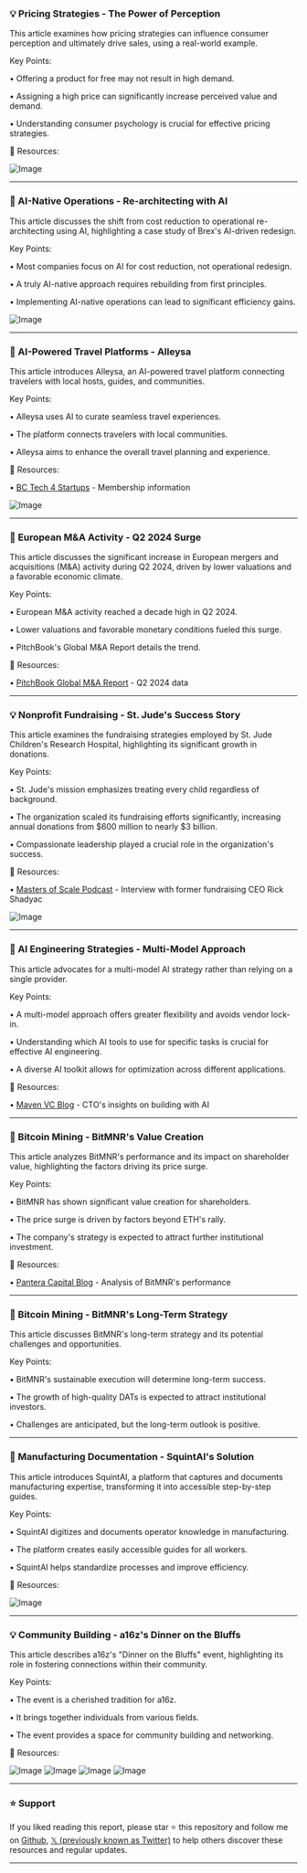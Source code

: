 ### 💡 Pricing Strategies - The Power of Perception

This article examines how pricing strategies can influence consumer perception and ultimately drive sales, using a real-world example.

Key Points:

• Offering a product for free may not result in high demand.


• Assigning a high price can significantly increase perceived value and demand.


• Understanding consumer psychology is crucial for effective pricing strategies.


🔗 Resources:

![Image](https://pbs.twimg.com/media/GyLiHPBXoAAYg7P?format=png&name=small)


---

### 🤖 AI-Native Operations - Re-architecting with AI

This article discusses the shift from cost reduction to operational re-architecting using AI, highlighting a case study of Brex's AI-driven redesign.

Key Points:

• Most companies focus on AI for cost reduction, not operational redesign.


•  A truly AI-native approach requires rebuilding from first principles.


• Implementing AI-native operations can lead to significant efficiency gains.


![Image](https://pbs.twimg.com/media/GyLKJ5jWgAEPS0y?format=jpg&name=small)


---

### 🚀 AI-Powered Travel Platforms - Alleysa

This article introduces Alleysa, an AI-powered travel platform connecting travelers with local hosts, guides, and communities.  

Key Points:

• Alleysa uses AI to curate seamless travel experiences.


• The platform connects travelers with local communities.


• Alleysa aims to enhance the overall travel planning and experience.


🔗 Resources:

• [BC Tech 4 Startups](https://wearebctech.com/members/bc-tech4startups/?utm_campaign=bctech4startups&utm_source=twitter&utm_medium=social&utm_content=link…) - Membership information

![Image](https://pbs.twimg.com/media/GyLv03-WIAALVYC?format=jpg&name=small)


---

### 🤖 European M&A Activity - Q2 2024 Surge

This article discusses the significant increase in European mergers and acquisitions (M&A) activity during Q2 2024, driven by lower valuations and a favorable economic climate.

Key Points:

•  European M&A activity reached a decade high in Q2 2024.


•  Lower valuations and favorable monetary conditions fueled this surge.


•  PitchBook's Global M&A Report details the trend.


🔗 Resources:

• [PitchBook Global M&A Report](https://pitchb.co/bG8yXI) - Q2 2024 data

---

### 💡 Nonprofit Fundraising - St. Jude's Success Story

This article examines the fundraising strategies employed by St. Jude Children's Research Hospital, highlighting its significant growth in donations.

Key Points:

• St. Jude's mission emphasizes treating every child regardless of background.


• The organization scaled its fundraising efforts significantly, increasing annual donations from $600 million to nearly $3 billion.


•  Compassionate leadership played a crucial role in the organization's success.


🔗 Resources:

• [Masters of Scale Podcast](https://youtu.be/RkE1mIvYq4o?feature=shared…) - Interview with former fundraising CEO Rick Shadyac

![Image](https://pbs.twimg.com/amplify_video_thumb/1955345074159575040/img/xZCarf-Td3uscmFg.jpg)


---

### 🤖 AI Engineering Strategies - Multi-Model Approach

This article advocates for a multi-model AI strategy rather than relying on a single provider.

Key Points:

• A multi-model approach offers greater flexibility and avoids vendor lock-in.


•  Understanding which AI tools to use for specific tasks is crucial for effective AI engineering.


•  A diverse AI toolkit allows for optimization across different applications.


🔗 Resources:

• [Maven VC Blog](https://t.co/utYjAaACQV) -  CTO's insights on building with AI

---

### 🤖  Bitcoin Mining - BitMNR's Value Creation

This article analyzes BitMNR's performance and its impact on shareholder value, highlighting the factors driving its price surge.

Key Points:

• BitMNR has shown significant value creation for shareholders.


• The price surge is driven by factors beyond ETH's rally.


•  The company's strategy is expected to attract further institutional investment.


🔗 Resources:

• [Pantera Capital Blog](https://panteracapital.com/blockchain-letter/dat-value-creation/…) - Analysis of BitMNR's performance

---

### 🤖 Bitcoin Mining - BitMNR's Long-Term Strategy

This article discusses BitMNR's long-term strategy and its potential challenges and opportunities.

Key Points:

• BitMNR's sustainable execution will determine long-term success.


• The growth of high-quality DATs is expected to attract institutional investors.


•  Challenges are anticipated, but the long-term outlook is positive.


---

### 🤖 Manufacturing Documentation - SquintAI's Solution

This article introduces SquintAI, a platform that captures and documents manufacturing expertise, transforming it into accessible step-by-step guides.

Key Points:

• SquintAI digitizes and documents operator knowledge in manufacturing.


• The platform creates easily accessible guides for all workers.


• SquintAI helps standardize processes and improve efficiency.


🔗 Resources:

![Image](https://pbs.twimg.com/amplify_video_thumb/1955145979092668417/img/w_gNsDUqjcCWaksU.jpg)


---

### 💡 Community Building - a16z's Dinner on the Bluffs

This article describes a16z's "Dinner on the Bluffs" event, highlighting its role in fostering connections within their community.

Key Points:

• The event is a cherished tradition for a16z.


•  It brings together individuals from various fields.


•  The event provides a space for community building and networking.


🔗 Resources:

![Image](https://pbs.twimg.com/media/GyKsRBXagAAP8PS?format=jpg&name=small)
![Image](https://pbs.twimg.com/media/GyKsSUcaEAMAdhT?format=jpg&name=small)
![Image](https://pbs.twimg.com/media/GyKsboAakAE9UXV?format=jpg&name=small)
![Image](https://pbs.twimg.com/media/GyKsjPnaEAUW3RI?format=jpg&name=small)


---

### ⭐️ Support

If you liked reading this report, please star ⭐️ this repository and follow me on [Github](https://github.com/Drix10), [𝕏 (previously known as Twitter)](https://x.com/DRIX_10_) to help others discover these resources and regular updates.

---